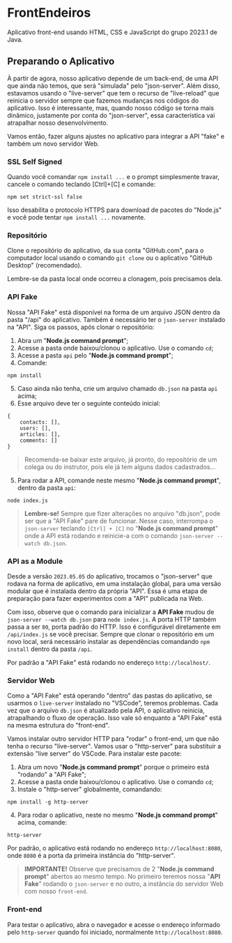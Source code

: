 # FrontEndeiros
Aplicativo front-end usando HTML, CSS e JavaScript do grupo 2023.1 de Java.  

## Preparando o Aplicativo
À partir de agora, nosso aplicativo depende de um back-end, de uma API que ainda não temos, que será "simulada" pelo "json-server". Além disso, estavamos usando o "live-server" que tem o recurso de "live-reload" que reinicia o servidor sempre que fazemos mudanças nos códigos do aplicativo. Isso é interessante, mas, quando nosso código se torna mais dinâmico, justamente por conta do "json-server", essa característica vai atrapalhar nosso desenvolvimento.  

Vamos então, fazer alguns ajustes no aplicativo para integrar a API "fake" e também um novo servidor Web.

### SSL Self Signed
Quando você comandar `npm install ...` e o prompt simplesmente travar, cancele o comando teclando [Ctrl]+[C] e comande:
```
npm set strict-ssl false
```

Isso desabilita o protocolo HTTPS para download de pacotes do "Node.js" e você pode tentar `npm install ...` novamente.

### Repositório
Clone o repositório do aplicativo, da sua conta "GitHub.com", para o computador local usando o comando `git clone` ou o aplicativo "GitHub Desktop" (recomendado).

Lembre-se da pasta local onde ocorreu a clonagem, pois precisamos dela.

### API Fake
Nossa "API Fake" está disponível na forma de um arquivo JSON dentro da pasta "/api" do aplicativo.  Também é necessário ter o `json-server` instalado na "API". Siga os passos, após clonar o repositório:

1. Abra um "**Node.js command prompt**";
2. Acesse a pasta onde baixou/clonou o aplicativo. Use o comando `cd`;
3. Acesse a pasta `api` pelo "**Node.js command prompt**";
4. Comande:
```
npm install
```

5. Caso ainda não tenha, crie um arquivo chamado `db.json` na pasta `api` acima;
4. Esse arquivo deve ter o seguinte conteúdo inicial:

```
{
    contacts: [],
    users: [],
    articles: [],
    comments: []
}
```

> Recomenda-se baixar este arquivo, já pronto, do repositório de um colega ou do instrutor, pois ele já tem alguns dados cadastrados...

5. Para rodar a API, comande neste mesmo "**Node.js command prompt**", dentro da pasta `api`:
```
node index.js
```

>**Lembre-se!**
> Sempre que fizer alterações no arquivo "db.json", pode ser que a "API Fake" pare de funcionar. Nesse caso, interrompa o `json-server` teclando ``[Ctrl] + [C]`` no "**Node.js command prompt**" onde a API está rodando e reinicie-a com o comando `json-server --watch db.json`.

### API as a Module
Desde a versão ``2023.05.05`` do aplicativo, trocamos o "json-server" que rodava na forma de aplicativo, em uma instalação global, para uma versão modular que é instalada dentro da própria "API". Essa é uma etapa de preparação para fazer experimentos com a "API" publicada na Web.

Com isso, observe que o comando para inicializar a **API Fake** mudou de ``json-server --watch db.json`` para ``node index.js``. A porta HTTP também passa a ser ``80``, porta padrão do HTTP. Isso é configurável diretamente em ``/api/index.js`` se você precisar. Sempre que clonar o repositório em um novo local, será necessário instalar as dependências comandando ``npm install`` dentro da pasta ``/api``.

Por padrão a "API Fake" está rodando no endereço ``http://localhost/``.

### Servidor Web
Como a "API Fake" está operando "dentro" das pastas do aplicativo, se usarmos o `live-server` instalado no "VSCode", teremos problemas. Cada vez que o arquivo `db.json` é atualizado pela API, o aplicativo reinicia, atrapalhando o fluxo de operação. Isso vale só enquanto a "API Fake" está na mesma estrutura do "front-end".

Vamos instalar outro servidor HTTP para "rodar" o front-end, um que não tenha o recurso "live-server". Vamos usar o "http-server" para substituir a extensão "live server" do VSCode. Para instalar este pacote:

1. Abra um novo  "**Node.js command prompt**" porque o primeiro está "rodando" a "API Fake";
2. Acesse a pasta onde baixou/clonou o aplicativo. Use o comando `cd`;
3. Instale o "http-server" globalmente, comandando:
```
npm install -g http-server
```
4. Para rodar o aplicativo, neste no mesmo "**Node.js command prompt**" acima, comande:
```
http-server
```
Por padrão, o aplicativo está rodando no endereço ``http://localhost:8080``, onde ``8080`` é a porta da primeira instância do "http-server".

> **IMPORTANTE!**
> Observe que precisamos de 2 "**Node.js command prompt**" abertos ao mesmo tempo. No primeiro teremos nossa "**API Fake**" rodando o `json-server` e no outro, a instância do servidor Web com nosso `front-end`.

### Front-end
Para testar o aplicativo, abra o navegador e acesse o endereço informado pelo `http-server` quando foi iniciado, normalmente `http://localhost:8080`.
